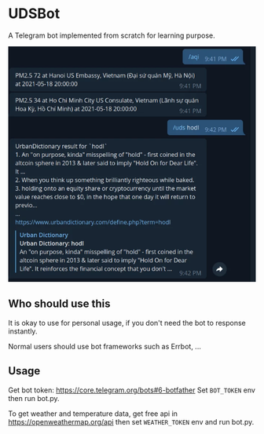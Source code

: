 # UDSBot

A Telegram bot implemented from scratch for learning purpose.

![uds](./udsbot.webp)

## Who should use this
It is okay to use for personal usage, if you don't need the bot to response instantly.

Normal users should use bot frameworks such as Errbot, ...

## Usage

Get bot token: https://core.telegram.org/bots#6-botfather
Set `BOT_TOKEN` env then run bot.py.

To get weather and temperature data, get free api in https://openweathermap.org/api
then set `WEATHER_TOKEN` env and run bot.py.